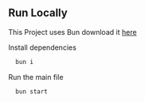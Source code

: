 
## Run Locally
This Project uses Bun download it [here](https://bun.sh/)

Install dependencies

```bash
  bun i
```

Run the main file

```bash
  bun start
```

